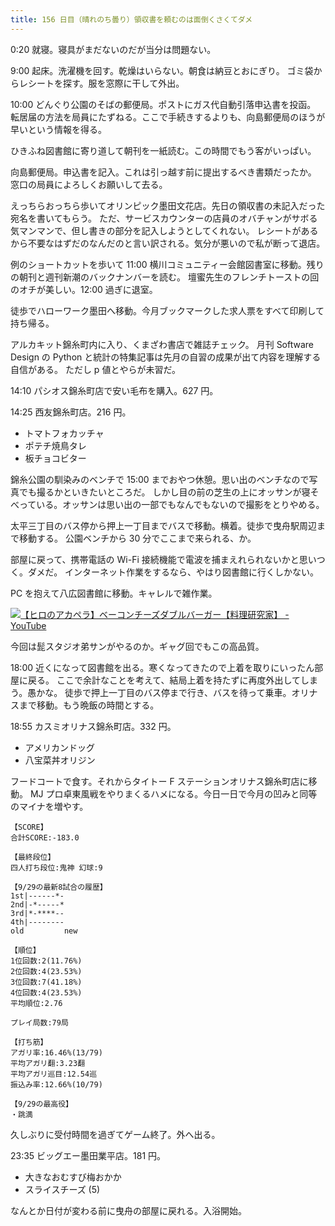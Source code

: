 ```yaml
---
title: 156 日目（晴れのち曇り）領収書を頼むのは面倒くさくてダメ
---
```


0:20 就寝。寝具がまだないのだが当分は問題ない。

9:00 起床。洗濯機を回す。乾燥はいらない。朝食は納豆とおにぎり。
ゴミ袋からレシートを探す。服を窓際に干して外出。

10:00 どんぐり公園のそばの郵便局。ポストにガス代自動引落申込書を投函。
転居届の方法を局員にたずねる。ここで手続きするよりも、向島郵便局のほうが早いという情報を得る。

ひきふね図書館に寄り道して朝刊を一紙読む。この時間でもう客がいっぱい。

向島郵便局。申込書を記入。これは引っ越す前に提出するべき書類だったか。
窓口の局員によろしくお願いして去る。

えっちらおっちら歩いてオリンピック墨田文花店。先日の領収書の未記入だった宛名を書いてもらう。
ただ、サービスカウンターの店員のオバチャンがサボる気マンマンで、但し書きの部分を記入しようとしてくれない。
レシートがあるから不要なはずだのなんだのと言い訳される。気分が悪いので私が断って退店。

例のショートカットを歩いて 11:00 横川コミュニティー会館図書室に移動。残りの朝刊と週刊新潮のバックナンバーを読む。
壇蜜先生のフレンチトーストの回のオチが美しい。12:00 過ぎに退室。

徒歩でハローワーク墨田へ移動。今月ブックマークした求人票をすべて印刷して持ち帰る。

アルカキット錦糸町内に入り、くまざわ書店で雑誌チェック。
月刊 Software Design の Python と統計の特集記事は先月の自習の成果が出て内容を理解する自信がある。
ただし p 値とやらが未習だ。

14:10 パシオス錦糸町店で安い毛布を購入。627 円。

14:25 西友錦糸町店。216 円。

* トマトフォカッチャ
* ポテチ焼鳥タレ
* 板チョコビター

錦糸公園の馴染みのベンチで 15:00 までおやつ休憩。思い出のベンチなので写真でも撮るかといきたいところだ。
しかし目の前の芝生の上にオッサンが寝そべっている。オッサンは思い出の一部でもなんでもないので撮影をとりやめる。

太平三丁目のバス停から押上一丁目までバスで移動。横着。徒歩で曳舟駅周辺まで移動する。
公園ベンチから 30 分でここまで来られる、か。

部屋に戻って、携帯電話の Wi-Fi 接続機能で電波を捕まえれられないかと思いつく。ダメだ。
インターネット作業をするなら、やはり図書館に行くしかない。

PC を抱えて八広図書館に移動。キャレルで雑作業。

[![【ヒロのアカペラ】ベーコンチーズダブルバーガー【料理研究家】 - YouTube](http://img.youtube.com/vi/TkzGVR2c0mw/0.jpg)](https://www.youtube.com/watch?v=TkzGVR2c0mw)

今回は髭スタジオ弟サンがやるのか。ギャグ回でもこの高品質。

18:00 近くになって図書館を出る。寒くなってきたので上着を取りにいったん部屋に戻る。
ここで余計なことを考えて、結局上着を持たずに再度外出してしまう。愚かな。
徒歩で押上一丁目のバス停まで行き、バスを待って乗車。オリナスまで移動。もう晩飯の時間とする。

18:55 カスミオリナス錦糸町店。332 円。

* アメリカンドッグ
* 八宝菜丼オリジン

フードコートで食す。それからタイトー F ステーションオリナス錦糸町店に移動。
MJ プロ卓東風戦をやりまくるハメになる。今日一日で今月の凹みと同等のマイナを増やす。

```text
【SCORE】
合計SCORE:-183.0

【最終段位】
四人打ち段位:鬼神 幻球:9

【9/29の最新8試合の履歴】
1st|------*-
2nd|-*-----*
3rd|*-****--
4th|--------
old         new

【順位】
1位回数:2(11.76%)
2位回数:4(23.53%)
3位回数:7(41.18%)
4位回数:4(23.53%)
平均順位:2.76

プレイ局数:79局

【打ち筋】
アガリ率:16.46%(13/79)
平均アガリ翻:3.23翻
平均アガリ巡目:12.54巡
振込み率:12.66%(10/79)

【9/29の最高役】
・跳満
```

久しぶりに受付時間を過ぎてゲーム終了。外へ出る。

23:35 ビッグエー墨田業平店。181 円。

* 大きなおむすび梅おかか
* スライスチーズ (5)

なんとか日付が変わる前に曳舟の部屋に戻れる。入浴開始。
